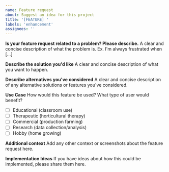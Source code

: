 ```yaml
---
name: Feature request
about: Suggest an idea for this project
title: '[FEATURE] '
labels: 'enhancement'
assignees: ''
---
```


**Is your feature request related to a problem? Please describe.**
A clear and concise description of what the problem is. Ex. I'm always frustrated when [...]

**Describe the solution you'd like**
A clear and concise description of what you want to happen.

**Describe alternatives you've considered**
A clear and concise description of any alternative solutions or features you've considered.

**Use Case**
How would this feature be used? What type of user would benefit?
- [ ] Educational (classroom use)
- [ ] Therapeutic (horticultural therapy)
- [ ] Commercial (production farming)
- [ ] Research (data collection/analysis)
- [ ] Hobby (home growing)

**Additional context**
Add any other context or screenshots about the feature request here.

**Implementation Ideas**
If you have ideas about how this could be implemented, please share them here.
